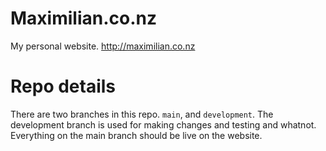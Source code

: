 # Maximilian.co.nz

My personal website.
http://maximilian.co.nz

# Repo details
There are two branches in this repo. `main`, and `development`. The development branch is used for making changes and testing and whatnot. Everything on the main branch should be live on the website.